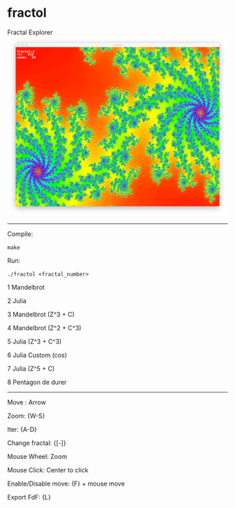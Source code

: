 # fractol
Fractal Explorer
![Exemple](https://raw.githubusercontent.com/Denis2222/fractol/master/gfx/screen.png)

---

Compile:
```
make
```
Run:
```
./fractol <fractal_number>
```
1 Mandelbrot

2 Julia

3 Mandelbrot (Z^3 + C)

4 Mandelbrot (Z^2 + C^3)

5 Julia (Z^3 + C^3)

6 Julia Custom (cos)

7 Julia (Z^5 + C)

8 Pentagon de durer

---

Move : Arrow

Zoom: {W-S}

Iter: {A-D}

Change fractal: {[-]}

Mouse Wheel: Zoom

Mouse Click: Center to click

Enable/Disable move: {F} + mouse move

Export FdF: {L}
